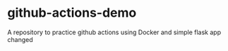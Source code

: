# github-actions-demo
A  repository to practice github actions using Docker and simple flask app
changed
